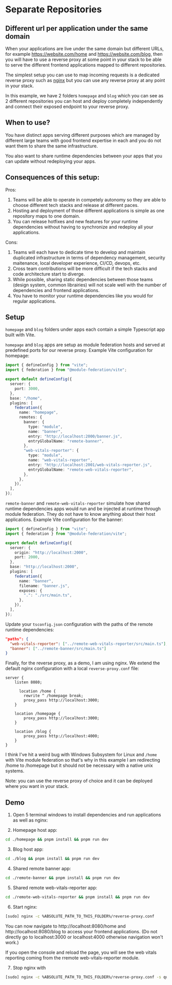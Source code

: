 # Separate Repositories

## Different url per application under the same domain

When your applications are live under the same domain but different URLs, for example https://website.com/home and https://website.com/blog, then you will have to use a reverse proxy at some point in your stack to be able to serve the different frontend applications mapped to different repositories.

The simplest setup you can use to map incoming requests is a dedicated reverse proxy such as [nginx](https://nginx.org/) but you can use any reverse proxy at any point in your stack.

In this example, we have 2 folders `homepage` and `blog` which you can see as 2 different repositories you can host and deploy completely independently and connect their exposed endpoint to your reverse proxy.

## When to use?

You have distinct apps serving different purposes which are managed by different large teams with good frontend expertise in each and you do not want them to share the same infrastructure.

You also want to share runtime dependencies between your apps that you can update without redeploying your apps.

## Consequences of this setup:

Pros:

1. Teams will be able to operate in competely autonomy so they are able to choose different tech stacks and release at different paces.
1. Hosting and deployment of those different applications is simple as one repository maps to one domain.
1. You can release hotfixes and new features for your runtime dependencies without having to synchronize and redeploy all your applications.

Cons:

1. Teams will each have to dedicate time to develop and maintain duplicated infrastructure in terms of dependency management, security maitenance, local developer experience, CI/CD, devops, etc.
1. Cross team contributions will be more difficult if the tech stacks and code architecture start to diverge.
1. While possible, sharing static dependencies between those teams (design system, common librairies) will not scale well with the number of dependencies and frontend applications.
1. You have to monitor your runtime dependencies like you would for regular applications.

## Setup

`homepage` and `blog` folders under apps each contain a simple Typescript app built with Vite.

`homepage` and `blog` apps are setup as module federation hosts and served at predefined ports for our reverse proxy. Example Vite configuration for homepage:

```typescript
import { defineConfig } from "vite";
import { federation } from "@module-federation/vite";

export default defineConfig({
  server: {
    port: 3000,
  },
  base: "/home",
  plugins: [
    federation({
      name: "homepage",
      remotes: {
        banner: {
          type: "module",
          name: "banner",
          entry: "http://localhost:2000/banner.js",
          entryGlobalName: "remote-banner",
        },
        "web-vitals-reporter": {
          type: "module",
          name: "web-vitals-reporter",
          entry: "http://localhost:2001/web-vitals-reporter.js",
          entryGlobalName: "remote-web-vitals-reporter",
        },
      },
    }),
  ],
});
```

`remote-banner` and `remote-web-vitals-reporter` simulate how shared runtime dependencies apps would run and be injected at runtime through module federation. They do not have to know anything about their host applications. Example Vite configuration for the banner:

```typescript
import { defineConfig } from "vite";
import { federation } from "@module-federation/vite";

export default defineConfig({
  server: {
    origin: "http://localhost:2000",
    port: 2000,
  },
  base: "http://localhost:2000",
  plugins: [
    federation({
      name: "banner",
      filename: "banner.js",
      exposes: {
        ".": "./src/main.ts",
      },
    }),
  ],
});
```

Update your `tsconfig.json` configuration with the paths of the remote runtime dependencies:

```json
"paths": {
  "web-vitals-reporter": ["../remote-web-vitals-reporter/src/main.ts"],
  "banner": ["../remote-banner/src/main.ts"]
}
```

Finally, for the reverse proxy, as a demo, I am using nginx. We extend the default nginx configuration with a local `reverse-proxy.conf` file:

```
server {
    listen 8080;

      location /home {
        rewrite ^ /homepage break;
        proxy_pass http://localhost:3000;
    }

    location /homepage {
        proxy_pass http://localhost:3000;
    }

    location /blog {
        proxy_pass http://localhost:4000;
    }
}
```

I think I've hit a weird bug with Windows Subsystem for Linux and `/home` with Vite module federation so that's why in this example I am redirecting /home to /homepage but it should not be necessary with a native unix systems.

Note: you can use the reverse proxy of choice and it can be deployed where you want in your stack.

## Demo

1. Open 5 terminal windows to install dependencies and run applications as well as nginx:

2. Homepage host app:

```bash
cd ./homepage && pnpm install && pnpm run dev
```

3. Blog host app:

```bash
cd ./blog && pnpm install && pnpm run dev
```

4. Shared remote banner app:

```bash
cd ./remote-banner && pnpm install && pnpm run dev
```

5. Shared remote web-vitals-reporter app:

```bash
cd ./remote-web-vitals-reporter && pnpm install && pnpm run dev
```

6. Start nginx:

```bash
[sudo] nginx -c %ABSOLUTE_PATH_TO_THIS_FOLDER%/reverse-proxy.conf
```

You can now navigate to http://localhost:8080/home and http://localhost:8080/blog to access your frontend applications. (Do not directly go to localhost:3000 or localhost:4000 otherwise navigation won't work.)

If you open the console and reload the page, you will see the web vitals reporting coming from the rremote web-vitals-reporter module.

7. Stop nginx with

```bash
[sudo] nginx -c %ABSOLUTE_PATH_TO_THIS_FOLDER%/reverse-proxy.conf -s quit
```

